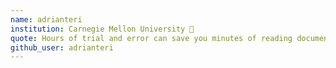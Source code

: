 ```yaml
---
name: adrianteri
institution: Carnegie Mellon University 🚩
quote: Hours of trial and error can save you minutes of reading documentation.
github_user: adrianteri
---
```


